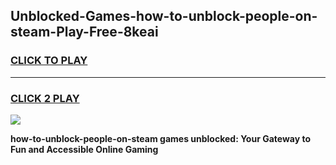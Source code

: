 
## Unblocked-Games-how-to-unblock-people-on-steam-Play-Free-8keai
<h3>
<a href="https://premium76.site?title=how-to-unblock-people-on-steam&ref=10A">CLICK TO PLAY</a></h3>
<hr>

<h3>
<a href="https://premium76.site?title=how-to-unblock-people-on-steam&ref=10A">CLICK 2 PLAY</a>
  
</h3>

<a href="https://premium76.site?title=how-to-unblock-people-on-steam&ref=10A"><img src="https://clearcache.store/games.png"></a>


**how-to-unblock-people-on-steam games unblocked: Your Gateway to Fun and Accessible Online Gaming**
